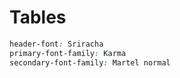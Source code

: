# Tables

```css
header-font: Sriracha
primary-font-family: Karma
secondary-font-family: Martel normal
```
